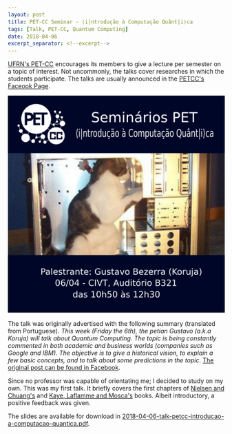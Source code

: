 ```yaml
---
layout: post
title: PET-CC Seminar - ⟨i|ntrodução à Computação Quânt|i⟩ca
tags: [Talk, PET-CC, Quantum Computing]
date: 2018-04-06
excerpt_separator: <!--excerpt-->
---
```


<a href="https://www.petcc.dimap.ufrn.br" target="_blank">UFRN's PET-CC</a> encourages its members to
give a lecture per semester on a topic of interest.
Not uncommonly, the talks cover researches in which the students participate.
The talks are usually announced in the <a href="https://www.facebook.com/petccufrn/" target="_blank">
PETCC's Faceook Page</a>.

![Call for talk - Announcement image](/assets/img/talks/2018-04-06-call-for-talk-petcc-introducao-a-computacao-quantica.png)

<!--excerpt-->

The talk was originally advertised with the following summary (translated from Portuguese).
*This week (Friday the 6th), the petian Gustavo (a.k.a Koruja) will talk about Quantum Computing.
The topic is being constantly commented in both academic and business worlds
(companies such as Google and IBM).
The objective is to give a historical vision,
to explain a few basic concepts, and to talk about some predictions in the topic*.
<a href="https://www.facebook.com/petccufrn/photos/p.2058892187729438/2058892187729438/?type=1&theater" target="_blank">
The original post can be found in Facebook</a>.

Since no professor was capable of orientating me;
I decided to study on my own.
This was my first talk.
It briefly covers the first chapters of
<a href="https://www.cambridge.org/core/books/quantum-computation-and-quantum-information/01E10196D0A682A6AEFFEA52D53BE9AE" target="_blank">
Nielsen and Chuang's</a> and
<a href="https://books.google.com.br/books?hl=pt-BR&lr=&id=8jwVDAAAQBAJ&oi=fnd&pg=PR5&dq=an+introduction+quantum+computation+mosca&ots=1EgvgtQL_A&sig=YqURWZlJOHdatZHyly-cNPLhdxM#v=onepage&q=an\%20introduction\%20quantum\%20computation\%20mosca&f=false" target="_blank">
Kaye, Laflamme and Mosca's</a> books.
Albeit introductory, a positive feedback was given.

The slides are available for download in <a href="{{ site.baseurl }}/assets/slides/2018-04-06-talk-petcc-introducao-a-computacao-quantica.pdf" target="_blank">
2018-04-06-talk-petcc-introducao-a-computacao-quantica.pdf</a>.
